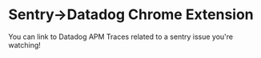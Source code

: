 # Sentry→Datadog Chrome Extension

You can link to Datadog APM Traces related to a sentry issue you're watching!
